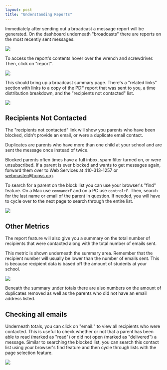 ```yaml
---
layout: post
title: "Understanding Reports"
---
```


Immediately after sending out a broadcast a message report will be generated. On the dashboard underneath "broadcasts" there are reports on the most recently sent messages. 

![](/school-messenger-help/images/reports/completed-area.png)

To access the report's contents hover over the wrench and screwdriver. Then, click on "report". 

![](/school-messenger-help/images/reports/check-reports.png)

This should bring up a broadcast summary page. There's a "related links" section with links to a copy of the PDF report that was sent to you, a time distribution breakdown, and the "recipients not contacted" list. 

![](/school-messenger-help/images/reports/related-links.png)

## Recipients Not Contacted

The "recipients not contacted" link will show you parents who have been blocked, didn't provide an email, or were a duplicate email contact. 

Duplicates are parents who have more than one child at your school and are sent the message once instead of twice.

Blocked parents often times have a full inbox, spam filter turned on, or were unsubscribed. If a parent is ever blocked and wants to get messages again, forward them over to Web Services at 410-313-1257 or <a href="mailto:webmaster@hcpss.org">webmaster@hcpss.org</a>. 

To search for a parent on the block list you can use your browser's "find" feature. On a Mac use <code>command+F</code> and on a PC use <code>control+F</code>. Then, search for the last name or email of the parent in question. If needed, you will have to cycle over to the next page to search through the entire list. 

![](/school-messenger-help/images/reports/pagnation.png)

## Other Metrics

The report feature will also give you a summary on the total number of recipients that were contacted along with the total number of emails sent. 

This metric is shown underneath the summary area. Remember that the recipient number will usually be lower than the number of emails sent. This is because recipient data is based off the amount of students at your school.

![](/school-messenger-help/images/reports/number-emails.png)

Beneath the summary under totals there are also numbers on the amount of duplicates removed as well as the parents who did not have an email address listed. 

## Checking all emails

Underneath totals, you can click on "email:" to view all recipients who were contacted. This is useful to check whether or not that a parent has been able to read (marked as "read") or did not open (marked as "delivered") a message. Similar to searching the blocked list, you can search this contact list using your browser's find feature and then cycle through lists with the page selection feature.

![](/school-messenger-help/images/reports/check-all-emails.png)